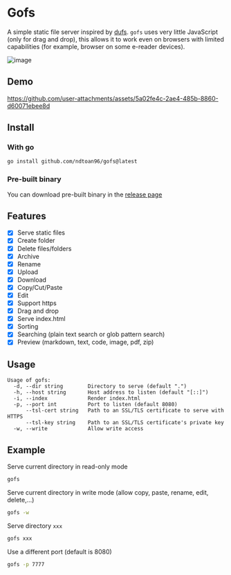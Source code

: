 # Gofs

A simple static file server inspired by [dufs](https://github.com/sigoden/dufs).
`gofs` uses very little JavaScript (only for drag and drop), this allows it to
work even on browsers with limited capabilities (for example, browser on some
e-reader devices).

![image](https://github.com/user-attachments/assets/290ba8b9-de77-43e3-858e-e4cb03ed189a)

## Demo

https://github.com/user-attachments/assets/5a02fe4c-2ae4-485b-8860-d60071ebee8d

## Install

### With go

```bash
go install github.com/ndtoan96/gofs@latest
```

### Pre-built binary

You can download pre-built binary in the
[release page](https://github.com/ndtoan96/gofs/releases)

## Features

- [x] Serve static files
- [x] Create folder
- [x] Delete files/folders
- [x] Archive
- [x] Rename
- [x] Upload
- [x] Download
- [x] Copy/Cut/Paste
- [x] Edit
- [x] Support https
- [x] Drag and drop
- [x] Serve index.html
- [x] Sorting
- [x] Searching (plain text search or glob pattern search)
- [x] Preview (markdown, text, code, image, pdf, zip)

## Usage

```
Usage of gofs:
  -d, --dir string        Directory to serve (default ".")
  -h, --host string       Host address to listen (default "[::]")
  -i, --index             Render index.html
  -p, --port int          Port to listen (default 8080)
      --tsl-cert string   Path to an SSL/TLS certificate to serve with HTTPS
      --tsl-key string    Path to an SSL/TLS certificate's private key
  -w, --write             Allow write access
```

## Example

Serve current directory in read-only mode

```bash
gofs
```

Serve current directory in write mode (allow copy, paste, rename, edit,
delete,...)

```bash
gofs -w
```

Serve directory `xxx`

```bash
gofs xxx
```

Use a different port (default is 8080)

```bash
gofs -p 7777
```
